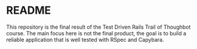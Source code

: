 # README

This repository is the final result of the Test Driven Rails Trail of Thoughbot course. The main focus here is not the final product, the goal is to build a reliable application that is well tested with RSpec and Capybara.
